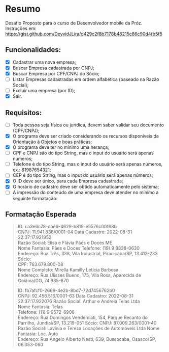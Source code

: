 # Resumo
Desafio Proposto para o curso de Desenvolvedor mobile da Próz.   
Instruções em: https://gist.github.com/DeyvidJLira/d429c2f8b7178b48215c86c90d4fb5f5

## Funcionalidades:

- [x]  Cadastrar uma nova empresa;
- [x] Buscar Empresa cadastrada por CNPJ;
- [x] Buscar Empresa por CPF/CNPJ do Sócio;
- [ ] Listar Empresas cadastradas em ordem alfabética (baseado na Razão Social);
- [ ] Excluir uma empresa (por ID);
- [x] Sair.

## Requisitos:

- [ ] Toda pessoa seja física ou jurídica, devem saber validar seu documento (CPF/CNPJ);
- [x] O programa deve ser criado considerando os recursos disponíveis da Orientação à Objetos e boas práticas;
- [x] O programa deve ter no mínimo uma herança;
- [ ] CPF e CNPJ são do tipo String, mas o input do usuário será apenas números;
- [ ] Telefone é do tipo String, mas o input do usuário será apenas números, ex.: 81987654321;
- [ ] CEP é do tipo String, mas o input do usuário será apenas números;
- [x] O ID deve ser único, para cada Empresa cadastrada;
- [x] O horário de cadastro deve ser obtido automaticamente pelo sistema;
- [ ] A impressão do conteúdo de uma empresa deve atender no mínimo a seguinte formatação:

## Formatação Esperada


> ID: ca3e6c78-dae6-4629-b819-e5576c00f68b   
> CNPJ: 11.941.838/0001-04 Data Cadastro: 2022-08-31 22:37:17.921952   
> Razão Social: Elisa e Flávia Pães e Doces ME   
> Nome Fantasia: Pães e Doces
> Telefone: (19) 9 8838-0630   
> Endereço: Rua Três, 338, Vila Industrial, Piracicaba/SP, 13.412-233
> Sócio:   
> CPF: 763.679.800-08   
> Nome Completo: Mirella Kamilly Letícia Barbosa   
> Endereço: Rua Ulisses Bueno, 175, Vila Rosa, Aparecida de Goiânia/GO, 74.935-870
>
> ID: fb7afcf0-2669-4e2b-8bd7-72d7456762b0   
> CNPJ: 92.456.516/0001-63  Data Cadastro: 2022-08-31 22:37:17.922076
> Razão Social: Arthur e Andreia Telas Ltda   
> Nome Fantasia: Telas   
> Telefone: (11) 9 9572-6906  
> Endereço: Rua Domingos Vendemiati, 154, Parque Recanto do Parrilho, Jundiaí/SP, 13.219-051
> Sócio:
> CNPJ: 87.009.263/0001-40
> Razão Social: Lavínia e Tereza Locações de Automóveis Ltda
> Nome Fantasia: Loc. Auto   
> Endereço: Rua Ângelo Alberto Nesti, 639, Bussocaba, Osasco/SP, 06.053-060
